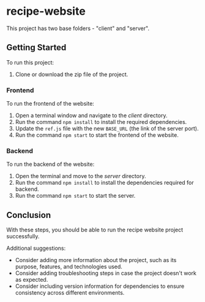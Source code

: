 # recipe-website

This project has two base folders - "client" and "server".

## Getting Started

To run this project:

1. Clone or download the zip file of the project.

### Frontend

To run the frontend of the website:

1. Open a terminal window and navigate to the *client* directory.
2. Run the command `npm install` to install the required dependencies.
3. Update the `ref.js` file with the new `BASE_URL` (the link of the server port).
4. Run the command `npm start` to start the frontend of the website.

### Backend

To run the backend of the website:

1. Open the terminal and move to the *server* directory.
2. Run the command `npm install` to install the dependencies required for backend.
3. Run the command `npm start` to start the server. 

## Conclusion

With these steps, you should be able to run the recipe website project successfully.

Additional suggestions:

<ul>
<li>Consider adding more information about the project, such as its purpose, features, and technologies used.</li>
<li>Consider adding troubleshooting steps in case the project doesn't work as expected. </li>
<li>Consider including version information for dependencies to ensure consistency across different environments. </li>
</ul>

